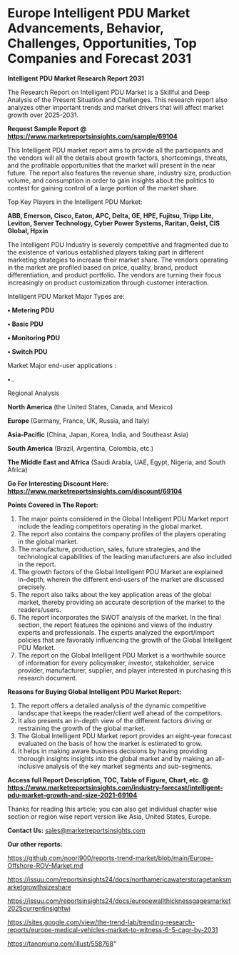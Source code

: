 # Europe Intelligent PDU Market Advancements, Behavior, Challenges, Opportunities, Top Companies and Forecast 2031

<strong>Intelligent PDU Market Research Report 2031</strong>

The Research Report on Intelligent PDU Market is a Skillful and Deep Analysis of the Present Situation and Challenges. This research report also analyzes other important trends and market drivers that will affect market growth over 2025-2031.

<strong>Request Sample Report @ <a href=https://www.marketreportsinsights.com/sample/69104>https://www.marketreportsinsights.com/sample/69104</a></strong>

This Intelligent PDU market report aims to provide all the participants and the vendors will all the details about growth factors, shortcomings, threats, and the profitable opportunities that the market will present in the near future. The report also features the revenue share, industry size, production volume, and consumption in order to gain insights about the politics to contest for gaining control of a large portion of the market share.

Top Key Players in the Intelligent PDU Market:

<strong>ABB, Emerson, Cisco, Eaton, APC, Delta, GE, HPE, Fujitsu, Tripp Lite, Leviton, Server Technology, Cyber Power Systems, Raritan, Geist, CIS Global, Hpxin</strong>

The Intelligent PDU Industry is severely competitive and fragmented due to the existence of various established players taking part in different marketing strategies to increase their market share. The vendors operating in the market are profiled based on price, quality, brand, product differentiation, and product portfolio. The vendors are turning their focus increasingly on product customization through customer interaction.

Intelligent PDU Market Major Types are:

<strong>• Metering PDU

• Basic PDU

• Monitoring PDU

• Switch PDU</strong>

Market Major end-user applications :

<strong>• .</strong>

Regional Analysis

</u><strong><b>North America</b></strong> (the United States, Canada, and Mexico)

<strong><b>Europe </b></strong>(Germany, France, UK, Russia, and Italy)

<strong><b>Asia-Pacific</b></strong> (China, Japan, Korea, India, and Southeast Asia)

<strong><b>South America</b></strong> (Brazil, Argentina, Colombia, etc.)

<strong><b>The Middle East and Africa</b></strong> (Saudi Arabia, UAE, Egypt, Nigeria, and South Africa)

<strong>Go For Interesting Discount Here: <a href=https://www.marketreportsinsights.com/discount/69104>https://www.marketreportsinsights.com/discount/69104</a></strong>

<strong>Points Covered in The Report:</strong>
<ol>
  <li>The major points considered in the Global Intelligent PDU Market report include the leading competitors operating in the global market.</li>
  <li>The report also contains the company profiles of the players operating in the global market.</li>
  <li>The manufacture, production, sales, future strategies, and the technological capabilities of the leading manufacturers are also included in the report.</li>
  <li>The growth factors of the Global Intelligent PDU Market are explained in-depth, wherein the different end-users of the market are discussed precisely.</li>
  <li>The report also talks about the key application areas of the global market, thereby providing an accurate description of the market to the readers/users.</li>
  <li>The report incorporates the SWOT analysis of the market. In the final section, the report features the opinions and views of the industry experts and professionals. The experts analyzed the export/import policies that are favorably influencing the growth of the Global Intelligent PDU Market.</li>
  <li>The report on the Global Intelligent PDU Market is a worthwhile source of information for every policymaker, investor, stakeholder, service provider, manufacturer, supplier, and player interested in purchasing this research document.</li>
</ol>
<strong>Reasons for Buying Global Intelligent PDU Market Report:</strong>

<ol>
  <li>The report offers a detailed analysis of the dynamic competitive landscape that keeps the reader/client well ahead of the competitors.</li>
  <li>It also presents an in-depth view of the different factors driving or restraining the growth of the global market.</li>
  <li>The Global Intelligent PDU Market report provides an eight-year forecast evaluated on the basis of how the market is estimated to grow.</li>
  <li>It helps in making aware business decisions by having providing thorough insights insights into the global market and by making an all-inclusive analysis of the key market segments and sub-segments.</li>
</ol>
<strong>Access full Report Description, TOC, Table of Figure, Chart, etc. @ <a href=https://www.marketreportsinsights.com/industry-forecast/intelligent-pdu-market-growth-and-size-2021-69104>https://www.marketreportsinsights.com/industry-forecast/intelligent-pdu-market-growth-and-size-2021-69104</a></strong>


Thanks for reading this article; you can also get individual chapter wise section or region wise report version like Asia, United States, Europe.

<strong>Contact Us:</strong>
sales@marketreportsinsights.com

<strong>Our other reports:</strong>

<a href=https://github.com/noori900/reports-trend-market/blob/main/Europe-Offshore-ROV-Market.md>https://github.com/noori900/reports-trend-market/blob/main/Europe-Offshore-ROV-Market.md</a>

<a href=https://issuu.com/reportsinsights24/docs/northamericawaterstoragetanksmarketgrowthsizeshare>https://issuu.com/reportsinsights24/docs/northamericawaterstoragetanksmarketgrowthsizeshare</a>

<a href=https://issuu.com/reportsinsights24/docs/europewallthicknessgagesmarket2025currentinsightwi>https://issuu.com/reportsinsights24/docs/europewallthicknessgagesmarket2025currentinsightwi</a>

<a href=https://sites.google.com/view/the-trend-lab/trending-research-reports/europe-medical-vehicles-market-to-witness-6-5-cagr-by-2031>https://sites.google.com/view/the-trend-lab/trending-research-reports/europe-medical-vehicles-market-to-witness-6-5-cagr-by-2031</a>

<a href=https://tanomuno.com/illust/558768>https://tanomuno.com/illust/558768</a>"
